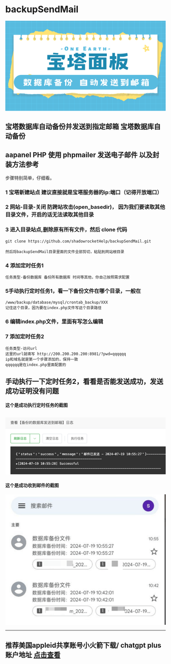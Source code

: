 # backupSendMail

![main](https://raw.githubusercontent.com/shadowrocketHelp/backupSendMail/main/main.png)

## 宝塔数据库自动备份并发送到指定邮箱 宝塔数据库自动备份
## aapanel PHP 使用 phpmailer 发送电子邮件 以及封装方法参考

步骤特别简单，仔细看。
### 1 宝塔新建站点 建议直接就是宝塔服务器的ip:端口（记得开放端口）

### 2 网站-目录-关闭 防跨站攻击(open_basedir)， 因为我们要读取其他目录文件，开启的话无法读取其他目录

### 3 进入目录站点,删除原有所有文件，然后 clone 代码
```
git clone https://github.com/shadowrocketHelp/backupSendMail.git

然后将backupSendMail目录里面的文件全部剪切，粘贴到网站根目录
```


### 4 添加定时任务1
```
任务类型-备份数据库 备份所有数据库 时间等其他，你自己按照需求配置
```
### 5手动执行定时任务1，看一下备份文件在哪个目录，一般在
```
/www/backup/database/mysql/crontab_backup/XXX
记住这个目录，因为要在index.php文件写这个目录路径
```
### 6 编辑index.php文件，里面有写怎么编辑


### 7 添加定时任务2
```
任务类型-访问url 
这里的url就填写 http://200.200.200.200:8981/?pwd=qqqqqq 
ip和域名就是第一个步骤添加的，保持一致
qqqqqq是在index.php里面配置的
```

手动执行一下定时任务2，看看是否能发送成功，发送成功证明没有问题
----------------------
#### 这个是成功执行定时任务的截图

![成功页面截图1](https://raw.githubusercontent.com/shadowrocketHelp/backupSendMail/main/suc1.png)
----------------------
#### 这个是成功收到邮件的截图

![成功页面截图2](https://raw.githubusercontent.com/shadowrocketHelp/backupSendMail/main/suc2.png)

----------------------

## 推荐美国appleid共享账号小火箭下载/ chatgpt plus账户地址 [点击查看](https://id.chat444.com/)

